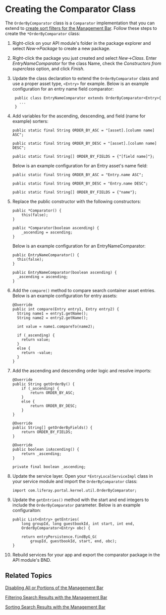 # Creating the Comparator Class [](id=creating-the-comparator-class)

The `OrderByComparator` class is a `Comparator` implementation that you can 
extend to 
[create sort filters for the Management Bar](/develop/tutorials/-/knowledge_base/7-1/sorting-search-results-with-the-management-bar). 
Follow these steps to create the `*OrderByComparator` class:

1.  Right-click on your API module's folder in the package explorer and select 
    *New*&rarr;*Package* to create a new package.
    
2.  Right-click the package you just created and select *New*&rarr;*Class*. 
    Enter *EntryNameComparator* for the class Name, check the *Constructors from 
    superclass* option, and click *Finish*.

3. Update the class declaration to extend the `OrderByComparator` class and use 
   a proper asset type, `<Entry>` for example. Below is an example 
   configuration for an entry name field comparator:

        public class EntryNameComparator extends OrderByComparator<Entry>{
          ...
        }

4.  Add variables for the ascending, descending, and field (name for example) 
    sorters:

        public static final String ORDER_BY_ASC = "[asset].[column name] ASC";

        public static final String ORDER_BY_DESC = "[asset].[column name] DESC";

        public static final String[] ORDER_BY_FIELDS = {"[field name]"};
        
    Below is an example configuration for an Entry asset's name field:
    
        public static final String ORDER_BY_ASC = "Entry.name ASC";

        public static final String ORDER_BY_DESC = "Entry.name DESC";

        public static final String[] ORDER_BY_FIELDS = {"name"};

5.  Replace the public constructor with the following constructors:

        public *Comparator() {
        	this(false);
        }

        public *Comparator(boolean ascending) {
        	_ascending = ascending;
        }
        
    Below is an example configuration for an EntryNameComparator:

        public EntryNameComparator() {
          this(false);
        }

        public EntryNameComparator(boolean ascending) {
          _ascending = ascending;
        }

6.  Add the `compare()` method to compare search container asset entries. Below 
    is an example configuration for entry assets:

        @Override
        public int compare(Entry entry1, Entry entry2) {
          String name1 = entry1.getName();
          String name2 = entry2.getName();

          int value = name1.compareTo(name2);

          if (_ascending) {
            return value;
          }
          else {
            return -value;
          }
        }

7.  Add the ascending and descending order logic and resolve imports:

        @Override
      	public String getOrderBy() {
      		if (_ascending) {
      			return ORDER_BY_ASC;
      		}
      		else {
      			return ORDER_BY_DESC;
      		}
      	}

        @Override
      	public String[] getOrderByFields() {
      		return ORDER_BY_FIELDS;
      	}

      	@Override
      	public boolean isAscending() {
      		return _ascending;
      	}

      	private final boolean _ascending;

8.  Update the service layer. Open your `*EntryLocalServiceImpl` class in your 
    service module and import the `OrderByComparator` class:

        import com.liferay.portal.kernel.util.OrderByComparator;

<!-- Verify that it is the getEntries method -->
9.  Update the `getEntries()` method with the start and end integers to include 
    the `OrderByComparator` parameter. Below is an example configuraiton:

        public List<Entry> getEntries(
        	long groupId, long guestbookId, int start, int end,
        	OrderByComparator<Entry> obc) {

        	return entryPersistence.findByG_G(
        		groupId, guestbookId, start, end, obc);
        }

10.  Rebuild services for your app and export the comparator package in the API 
     module's BND.

 ## Related Topics [](id=related-topics)

 [Disabling All or Portions of the Management Bar](/develop/tutorials/-/knowledge_base/7-1/disabling-all-or-portions-of-the-management-bar)

 [Filtering Search Results with the Management Bar](/develop/tutorials/-/knowledge_base/7-1/filtering-search-results-with-the-management-bar)

 [Sorting Search Results with the Management Bar](/develop/tutorials/-/knowledge_base/7-1/sorting-search-results-with-the-management-bar)
